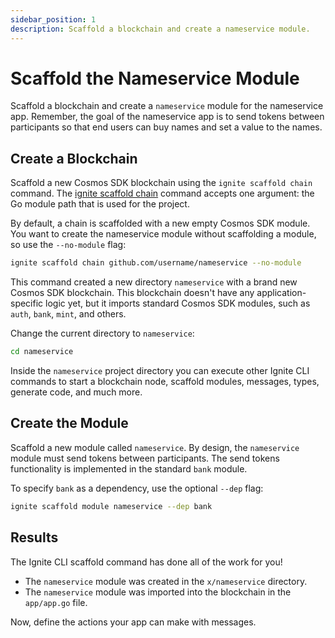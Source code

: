 ```yaml
---
sidebar_position: 1
description: Scaffold a blockchain and create a nameservice module.
---
```


# Scaffold the Nameservice Module

Scaffold a blockchain and create a `nameservice` module for the nameservice app. Remember, the goal of the nameservice app is to send tokens between participants so that end users can buy names and set a value to the names.

## Create a Blockchain

Scaffold a new Cosmos SDK blockchain using the `ignite scaffold chain` command. The [ignite scaffold chain](https://docs.ignite.com/cli/#ignite-scaffold-chain) command accepts one argument: the Go module path that is used for the project.

By default, a chain is scaffolded with a new empty Cosmos SDK module. You want to create the nameservice module without scaffolding a module, so use the `--no-module` flag:

```bash
ignite scaffold chain github.com/username/nameservice --no-module
```

This command created a new directory `nameservice` with a brand new Cosmos SDK blockchain. This blockchain doesn't have any application-specific logic yet, but it imports standard Cosmos SDK modules, such as `auth`, `bank`, `mint`, and others.

Change the current directory to `nameservice`:

```bash
cd nameservice
```

Inside the `nameservice` project directory you can execute other Ignite CLI commands to start a blockchain node, scaffold modules, messages, types, generate code, and much more.

## Create the Module

Scaffold a new module called `nameservice`. By design, the `nameservice` module must send tokens between participants. The send tokens functionality is implemented in the standard `bank` module.

To specify `bank` as a dependency, use the optional `--dep` flag:

```bash
ignite scaffold module nameservice --dep bank
```

## Results

The Ignite CLI scaffold command has done all of the work for you!

- The `nameservice` module was created in the `x/nameservice` directory.
- The `nameservice` module was imported into the blockchain in the `app/app.go` file.

Now, define the actions your app can make with messages.
